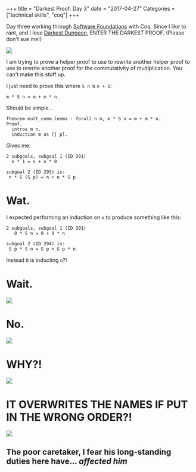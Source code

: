 +++
title = "Darkest Proof: Day 3"
date = "2017-04-27"
Categories = ["technical skills", "coq"]
+++

Day three working through
[Software Foundations](https://www.cis.upenn.edu/~bcpierce/sf/current/index.html)
with Coq. Since I like to rant, and I love
[Darkest Dungeon](http://www.darkestdungeon.com/), ENTER THE DARKEST PROOF.
<span class="subscript">(Please don't sue me!)</span>

<img src="/images/ruinhascome.png"></img>


I am trying to prove a helper proof to use to rewrite another helper proof to
use to rewrite another proof for the commutativity of multiplication. You can't
make this stuff up. 

I just need to prove this where ```S n``` is ```n + 1```:

```
m * S n = m + m * n.
```

Should be simple...

```
Theorem mult_comm_lemma : forall n m, m * S n = m + m * n.
Proof.
  intros m n.
  induction m as [| p].
```

Gives me:

```
2 subgoals, subgoal 1 (ID 291)
  n * 1 = n + n * 0

subgoal 2 (ID 295) is:
 n * S (S p) = n + n * S p
```

# Wat.

I expected performing an induction on `m` to produce something like this: 

``` coq
2 subgoals, subgoal 1 (ID 291)
   0 * S n = 0 + 0 * n

subgoal 2 (ID 294) is:
 S p * S n = S p + S p * n
```

Instead it is inducting `n`?! 

# Wait.

<img src="/images/mult_comm_lemma.png"></img>

# No.

<img src="/images/mult_comm_lemma2.png"></img>

# WHY?!

<img src="/images/mult_comm_lemma3.png"></img>

# IT OVERWRITES THE NAMES IF PUT IN THE WRONG ORDER?!

<img src="/images/poor_caretaker.jpg"></img>

## The poor caretaker, I fear his long-standing duties here have... _affected him_

